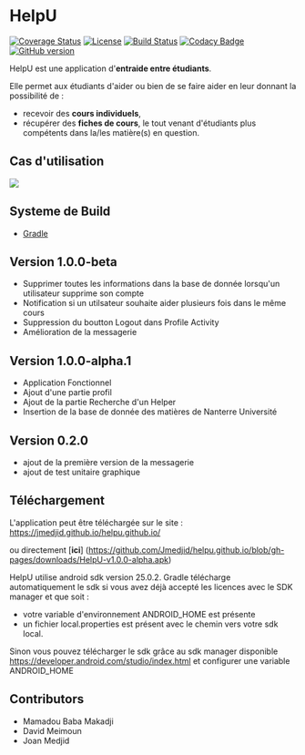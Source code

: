 # HelpU

[![Coverage Status](https://coveralls.io/repos/github/davidmeimoun/HelpU/badge.svg?branch=dev)](https://coveralls.io/github/davidmeimoun/HelpU?branch=dev)
[![License](https://img.shields.io/badge/License-Apache%202.0-blue.svg)](https://opensource.org/licenses/Apache-2.0)
[![Build Status](https://travis-ci.com/davidmeimoun/HelpU.svg?token=XLtVmB2EA7Y5yi1Ke6zy&branch=master)](https://travis-ci.com/davidmeimoun/HelpU)
[![Codacy Badge](https://api.codacy.com/project/badge/Grade/04ee8982e2d84168b884aa05fb800abf)](https://www.codacy.com/app/davidmeimoun/HelpU?utm_source=github.com&amp;utm_medium=referral&amp;utm_content=davidmeimoun/HelpU&amp;utm_campaign=Badge_Grade)
[![GitHub version](https://badge.fury.io/gh/davidmeimoun%2Fhelpu.svg)](https://badge.fury.io/gh/davidmeimoun%2Fhelpu)

HelpU est une application d'**entraide entre étudiants**.

Elle permet aux étudiants d'aider ou bien de se faire aider en leur donnant la possibilité de :
* recevoir des **cours individuels**, 
* récupérer des **fiches de cours**, 
 le tout venant d'étudiants plus compétents dans la/les  matière(s) en question.


## Cas d'utilisation
![](https://github.com/davidmeimoun/HelpU/blob/master/UseCase/HelpU%20UseCase.png)


## Systeme de Build
* [Gradle](https://gradle.org/)

## Version 1.0.0-beta
* Supprimer toutes les informations dans la base de donnée lorsqu'un utilisateur supprime son compte
* Notification si un utilsateur souhaite aider plusieurs fois dans le même cours
* Suppression du boutton Logout dans Profile Activity
* Amélioration de la messagerie 

## Version 1.0.0-alpha.1
* Application Fonctionnel 
* Ajout d'une partie profil
* Ajout de la partie Recherche d'un Helper
* Insertion de la base de donnée des matières de Nanterre Université

## Version 0.2.0 
* ajout de la première version de la messagerie 
* ajout de test unitaire graphique 

## Téléchargement 

L'application peut être téléchargée sur le site : https://jmedjid.github.io/helpu.github.io/

ou directement [**ici**] (https://github.com/Jmedjid/helpu.github.io/blob/gh-pages/downloads/HelpU-v1.0.0-alpha.apk)

HelpU utilise android sdk version 25.0.2. Gradle télécharge automatiquement le sdk si vous avez déjà accepté les licences avec le SDK manager et que soit : 

  - votre variable d'environnement ANDROID_HOME est présente 
  - un fichier local.properties est présent avec le chemin vers votre sdk local.

Sinon vous pouvez télécharger le sdk grâce au sdk manager disponible https://developer.android.com/studio/index.html et configurer une variable ANDROID_HOME


## Contributors

* Mamadou Baba Makadji
* David Meimoun
* Joan Medjid

